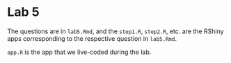 # Lab 5

The questions are in `lab5.Rmd`, and the `step1.R`, `step2.R`, etc. are the
RShiny apps corresponding to the respective question in `lab5.Rmd`.

`app.R` is the app that we live-coded during the lab.
